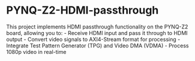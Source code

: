 # PYNQ-Z2-HDMI-passthrough
This project implements HDMI passthrough functionality on the PYNQ-Z2 board, allowing you to: - Receive HDMI input and pass it through to HDMI output - Convert video signals to AXI4-Stream format for processing - Integrate Test Pattern Generator (TPG) and Video DMA (VDMA) - Process 1080p video in real-time
